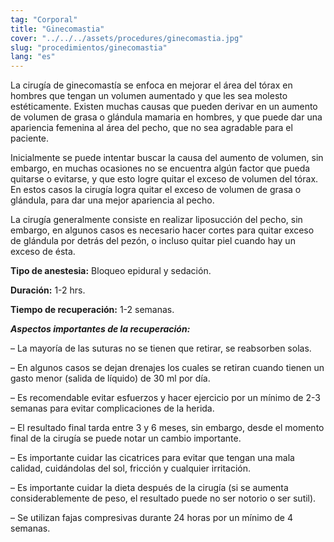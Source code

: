 ```yaml
---
tag: "Corporal"
title: "Ginecomastia"
cover: "../../../assets/procedures/ginecomastia.jpg"
slug: "procedimientos/ginecomastia"
lang: "es"
---
```


La cirugía de ginecomastía se enfoca en mejorar el área del tórax en hombres que tengan un volumen aumentado y que les sea molesto estéticamente. Existen muchas causas que pueden derivar en un aumento de volumen de grasa o glándula mamaria en hombres, y que puede dar una apariencia femenina al área del pecho, que no sea agradable para el paciente.

Inicialmente se puede intentar buscar la causa del aumento de volumen, sin embargo, en muchas ocasiones no se encuentra algún factor que pueda quitarse o evitarse, y que esto logre quitar el exceso de volumen del tórax. En estos casos la cirugía logra quitar el exceso de volumen de grasa o glándula, para dar una mejor apariencia al pecho.

La cirugía generalmente consiste en realizar liposucción del pecho, sin embargo, en algunos casos es necesario hacer cortes para quitar exceso de glándula por detrás del pezón, o incluso quitar piel cuando hay un exceso de ésta.

**Tipo de anestesia:** Bloqueo epidural y sedación.

**Duración:** 1-2 hrs.

**Tiempo de recuperación:** 1-2 semanas.

**_Aspectos importantes de la recuperación:_**

– La mayoría de las suturas no se tienen que retirar, se reabsorben solas.

– En algunos casos se dejan drenajes los cuales se retiran cuando tienen un gasto menor (salida de líquido) de 30 ml por día.

– Es recomendable evitar esfuerzos y hacer ejercicio por un mínimo de 2-3 semanas para evitar complicaciones de la herida.

– El resultado final tarda entre 3 y 6 meses, sin embargo, desde el momento final de la cirugía se puede notar un cambio importante.

– Es importante cuidar las cicatrices para evitar que tengan una mala calidad, cuidándolas del sol, fricción y cualquier irritación.

– Es importante cuidar la dieta después de la cirugía (si se aumenta considerablemente de peso, el resultado puede no ser notorio o ser sutil).

– Se utilizan fajas compresivas durante 24 horas por un mínimo de 4 semanas.
